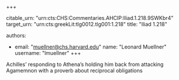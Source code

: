 +++


citable_urn: "urn:cts:CHS:Commentaries.AHCIP:Iliad.1.218.9SWKbr4"
target_urn: "urn:cts:greekLit:tlg0012.tlg001:1.218"
title: "Iliad 1.218"

authors:
- email: "muellner@chs.harvard.edu"
  name: "Leonard Muellner"
  username: "lmuellner"
+++

<p>Achilles’ responding to Athena’s holding him back from attacking Agamemnon with a proverb about reciprocal obligations</p>